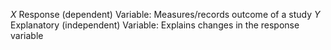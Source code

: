 $X$ Response (dependent) Variable: Measures/records outcome of a study 
$Y$ Explanatory (independent) Variable: Explains changes in the response variable 